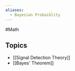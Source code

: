 ```yaml
---
aliases:
  - Bayesian Probaiblity
---
```

#Math 
## Topics
* [[Signal Detection Theory]]
* [[Bayes' Theorem]]